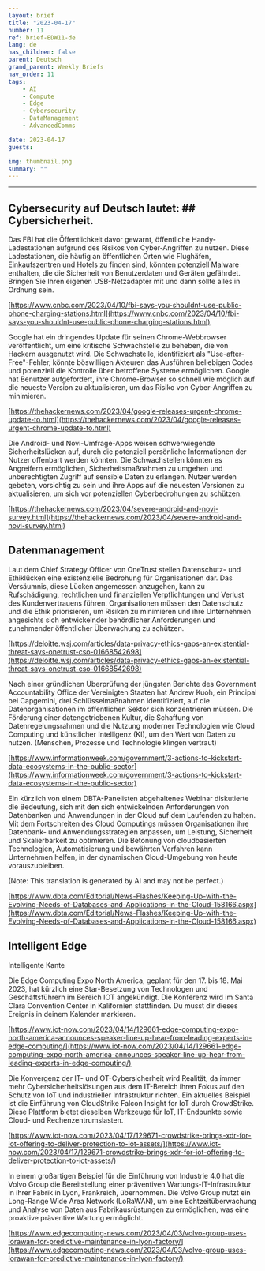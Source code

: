```yaml
---
layout: brief
title: "2023-04-17"
number: 11
ref: brief-EDW11-de
lang: de
has_children: false
parent: Deutsch
grand_parent: Weekly Briefs
nav_order: 11
tags:
    - AI
    - Compute
    - Edge
    - Cybersecurity
    - DataManagement
    - AdvancedComms

date: 2023-04-17
guests:

img: thumbnail.png
summary: ""
---
```




---

## Cybersecurity auf Deutsch lautet: ## Cybersicherheit.

Das FBI hat die Öffentlichkeit davor gewarnt, öffentliche Handy-Ladestationen aufgrund des Risikos von Cyber-Angriffen zu nutzen. Diese Ladestationen, die häufig an öffentlichen Orten wie Flughäfen, Einkaufszentren und Hotels zu finden sind, könnten potenziell Malware enthalten, die die Sicherheit von Benutzerdaten und Geräten gefährdet. Bringen Sie Ihren eigenen USB-Netzadapter mit und dann sollte alles in Ordnung sein.

[https://www.cnbc.com/2023/04/10/fbi-says-you-shouldnt-use-public-phone-charging-stations.html](https://www.cnbc.com/2023/04/10/fbi-says-you-shouldnt-use-public-phone-charging-stations.html)

Google hat ein dringendes Update für seinen Chrome-Webbrowser veröffentlicht, um eine kritische Schwachstelle zu beheben, die von Hackern ausgenutzt wird. Die Schwachstelle, identifiziert als "Use-after-Free"-Fehler, könnte böswilligen Akteuren das Ausführen beliebigen Codes und potenziell die Kontrolle über betroffene Systeme ermöglichen. Google hat Benutzer aufgefordert, ihre Chrome-Browser so schnell wie möglich auf die neueste Version zu aktualisieren, um das Risiko von Cyber-Angriffen zu minimieren.

[https://thehackernews.com/2023/04/google-releases-urgent-chrome-update-to.html](https://thehackernews.com/2023/04/google-releases-urgent-chrome-update-to.html)

Die Android- und Novi-Umfrage-Apps weisen schwerwiegende Sicherheitslücken auf, durch die potenziell persönliche Informationen der Nutzer offenbart werden könnten. Die Schwachstellen könnten es Angreifern ermöglichen, Sicherheitsmaßnahmen zu umgehen und unberechtigten Zugriff auf sensible Daten zu erlangen. Nutzer werden gebeten, vorsichtig zu sein und ihre Apps auf die neuesten Versionen zu aktualisieren, um sich vor potenziellen Cyberbedrohungen zu schützen.

[https://thehackernews.com/2023/04/severe-android-and-novi-survey.html](https://thehackernews.com/2023/04/severe-android-and-novi-survey.html)

## Datenmanagement

Laut dem Chief Strategy Officer von OneTrust stellen Datenschutz- und Ethiklücken eine existenzielle Bedrohung für Organisationen dar. Das Versäumnis, diese Lücken angemessen anzugehen, kann zu Rufschädigung, rechtlichen und finanziellen Verpflichtungen und Verlust des Kundenvertrauens führen. Organisationen müssen den Datenschutz und die Ethik priorisieren, um Risiken zu minimieren und ihre Unternehmen angesichts sich entwickelnder behördlicher Anforderungen und zunehmender öffentlicher Überwachung zu schützen.

[https://deloitte.wsj.com/articles/data-privacy-ethics-gaps-an-existential-threat-says-onetrust-cso-01668542698](https://deloitte.wsj.com/articles/data-privacy-ethics-gaps-an-existential-threat-says-onetrust-cso-01668542698)

Nach einer gründlichen Überprüfung der jüngsten Berichte des Government Accountability Office der Vereinigten Staaten hat Andrew Kuoh, ein Principal bei Capgemini, drei Schlüsselmaßnahmen identifiziert, auf die Datenorganisationen im öffentlichen Sektor sich konzentrieren müssen. Die Förderung einer datengetriebenen Kultur, die Schaffung von Datenregelungsrahmen und die Nutzung moderner Technologien wie Cloud Computing und künstlicher Intelligenz (KI), um den Wert von Daten zu nutzen. (Menschen, Prozesse und Technologie klingen vertraut)

[https://www.informationweek.com/government/3-actions-to-kickstart-data-ecosystems-in-the-public-sector](https://www.informationweek.com/government/3-actions-to-kickstart-data-ecosystems-in-the-public-sector)

Ein kürzlich von einem DBTA-Panelisten abgehaltenes Webinar diskutierte die Bedeutung, sich mit den sich entwickelnden Anforderungen von Datenbanken und Anwendungen in der Cloud auf dem Laufenden zu halten. Mit dem Fortschreiten des Cloud Computings müssen Organisationen ihre Datenbank- und Anwendungsstrategien anpassen, um Leistung, Sicherheit und Skalierbarkeit zu optimieren. Die Betonung von cloudbasierten Technologien, Automatisierung und bewährten Verfahren kann Unternehmen helfen, in der dynamischen Cloud-Umgebung von heute vorauszubleiben. 

(Note: This translation is generated by AI and may not be perfect.)

[https://www.dbta.com/Editorial/News-Flashes/Keeping-Up-with-the-Evolving-Needs-of-Databases-and-Applications-in-the-Cloud-158166.aspx](https://www.dbta.com/Editorial/News-Flashes/Keeping-Up-with-the-Evolving-Needs-of-Databases-and-Applications-in-the-Cloud-158166.aspx)

## Intelligent Edge

Intelligente Kante

Die Edge Computing Expo North America, geplant für den 17. bis 18. Mai 2023, hat kürzlich eine Star-Besetzung von Technologen und Geschäftsführern im Bereich IOT angekündigt. Die Konferenz wird im Santa Clara Convention Center in Kalifornien stattfinden. Du musst dir dieses Ereignis in deinem Kalender markieren.

[https://www.iot-now.com/2023/04/14/129661-edge-computing-expo-north-america-announces-speaker-line-up-hear-from-leading-experts-in-edge-computing/](https://www.iot-now.com/2023/04/14/129661-edge-computing-expo-north-america-announces-speaker-line-up-hear-from-leading-experts-in-edge-computing/)

Die Konvergenz der IT- und OT-Cybersicherheit wird Realität, da immer mehr Cybersicherheitslösungen aus dem IT-Bereich ihren Fokus auf den Schutz von IoT und industrieller Infrastruktur richten. Ein aktuelles Beispiel ist die Einführung von CloudStrike Falcon Insight for IoT durch CrowdStrike. Diese Plattform bietet dieselben Werkzeuge für IoT, IT-Endpunkte sowie Cloud- und Rechenzentrumslasten.

[https://www.iot-now.com/2023/04/17/129671-crowdstrike-brings-xdr-for-iot-offering-to-deliver-protection-to-iot-assets/](https://www.iot-now.com/2023/04/17/129671-crowdstrike-brings-xdr-for-iot-offering-to-deliver-protection-to-iot-assets/)

In einem großartigen Beispiel für die Einführung von Industrie 4.0 hat die Volvo Group die Bereitstellung einer präventiven Wartungs-IT-Infrastruktur in ihrer Fabrik in Lyon, Frankreich, übernommen. Die Volvo Group nutzt ein Long-Range Wide Area Network (LoRaWAN), um eine Echtzeitüberwachung und Analyse von Daten aus Fabrikausrüstungen zu ermöglichen, was eine proaktive präventive Wartung ermöglicht.

[https://www.edgecomputing-news.com/2023/04/03/volvo-group-uses-lorawan-for-predictive-maintenance-in-lyon-factory/](https://www.edgecomputing-news.com/2023/04/03/volvo-group-uses-lorawan-for-predictive-maintenance-in-lyon-factory/)


